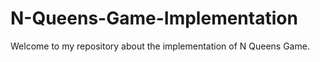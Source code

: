 # N-Queens-Game-Implementation
Welcome to my repository about the implementation of N Queens Game. 
